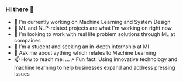### Hi there 👋
- 🔭 I’m currently working on Machine Learning and System Design
- 🌱 ML and NLP-related projects are what I'm working on right now.
- 👯 I’m looking to work with real life problem solutions through ML at compaines
- 🤔 I’m a student and seeking an in-depth internship at Ml
- 💬 Ask me about aything which relates to Machine Learning
- 📫 How to reach me: ...
⚡ Fun fact: Using innovative technology and machine learning to help businesses expand and address pressing issues

<!--
**p5111/p5111** is a ✨ _special_ ✨ repository because its `README.md` (this file) appears on your GitHub profile.

Here are some ideas to get you started:

- 🔭 I’m currently working on Machine Learning and System Design
- 🌱 I’m currently doing Projects related to ML.
- 👯 I’m looking to work with real life problem solutions through ML at compaines
- 🤔 I’m a student and seeking an in-depth internship at Ml
- 💬 Ask me about aything which relates to Machine Learning
- 📫 How to reach me: ...
- 😄 Pronouns: She/Her
- ⚡ Fun fact: Using innovative technology and machine learning to help businesses expand and address pressing issues
-->
